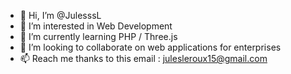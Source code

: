 - 👋 Hi, I’m @JulesssL
- 👀 I’m interested in Web Development
- 🌱 I’m currently learning PHP / Three.js
- 💞️ I’m looking to collaborate on web applications for enterprises
- 📫 Reach me thanks to this email : julesleroux15@gmail.com  

<!---
JulesssL/JulesssL is a ✨ special ✨ repository because its `README.md` (this file) appears on your GitHub profile.
You can click the Preview link to take a look at your changes.
--->
